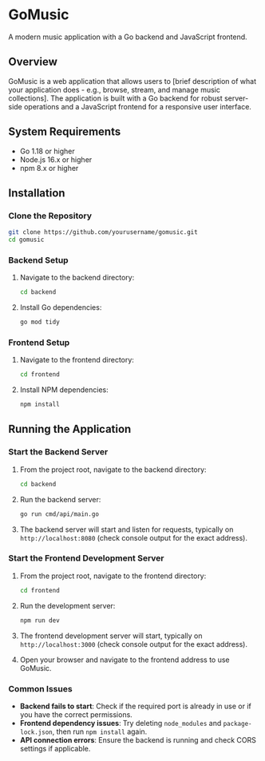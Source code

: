 # GoMusic

A modern music application with a Go backend and JavaScript frontend.

## Overview

GoMusic is a web application that allows users to [brief description of what your application does - e.g., browse, stream, and manage music collections]. The application is built with a Go backend for robust server-side operations and a JavaScript frontend for a responsive user interface.

## System Requirements

- Go 1.18 or higher
- Node.js 16.x or higher
- npm 8.x or higher

## Installation

### Clone the Repository

```bash
git clone https://github.com/yourusername/gomusic.git
cd gomusic
```

### Backend Setup

1. Navigate to the backend directory:
   ```bash
   cd backend
   ```

2. Install Go dependencies:
   ```bash
   go mod tidy
   ```

### Frontend Setup

1. Navigate to the frontend directory:
   ```bash
   cd frontend
   ```

2. Install NPM dependencies:
   ```bash
   npm install
   ```

## Running the Application

### Start the Backend Server

1. From the project root, navigate to the backend directory:
   ```bash
   cd backend
   ```

2. Run the backend server:
   ```bash
   go run cmd/api/main.go
   ```

3. The backend server will start and listen for requests, typically on `http://localhost:8080` (check console output for the exact address).

### Start the Frontend Development Server

1. From the project root, navigate to the frontend directory:
   ```bash
   cd frontend
   ```

2. Run the development server:
   ```bash
   npm run dev
   ```

3. The frontend development server will start, typically on `http://localhost:3000` (check console output for the exact address).

4. Open your browser and navigate to the frontend address to use GoMusic.



### Common Issues

- **Backend fails to start**: Check if the required port is already in use or if you have the correct permissions.
- **Frontend dependency issues**: Try deleting `node_modules` and `package-lock.json`, then run `npm install` again.
- **API connection errors**: Ensure the backend is running and check CORS settings if applicable.
